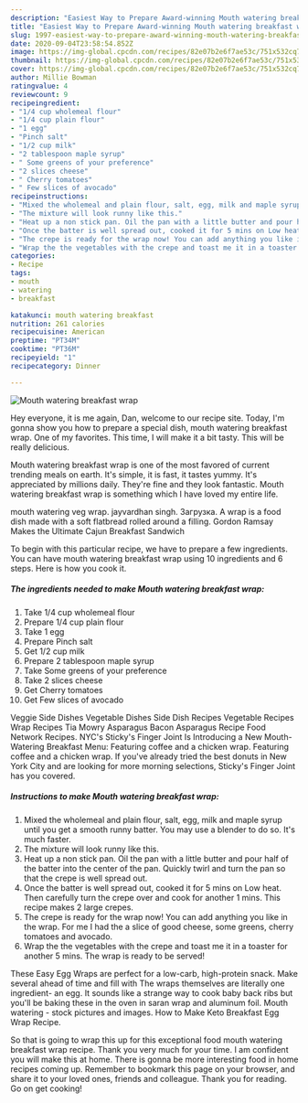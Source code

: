 ```yaml
---
description: "Easiest Way to Prepare Award-winning Mouth watering breakfast wrap"
title: "Easiest Way to Prepare Award-winning Mouth watering breakfast wrap"
slug: 1997-easiest-way-to-prepare-award-winning-mouth-watering-breakfast-wrap
date: 2020-09-04T23:58:54.852Z
image: https://img-global.cpcdn.com/recipes/82e07b2e6f7ae53c/751x532cq70/mouth-watering-breakfast-wrap-recipe-main-photo.jpg
thumbnail: https://img-global.cpcdn.com/recipes/82e07b2e6f7ae53c/751x532cq70/mouth-watering-breakfast-wrap-recipe-main-photo.jpg
cover: https://img-global.cpcdn.com/recipes/82e07b2e6f7ae53c/751x532cq70/mouth-watering-breakfast-wrap-recipe-main-photo.jpg
author: Millie Bowman
ratingvalue: 4
reviewcount: 9
recipeingredient:
- "1/4 cup wholemeal flour"
- "1/4 cup plain flour"
- "1 egg"
- "Pinch salt"
- "1/2 cup milk"
- "2 tablespoon maple syrup"
- " Some greens of your preference"
- "2 slices cheese"
- " Cherry tomatoes"
- " Few slices of avocado"
recipeinstructions:
- "Mixed the wholemeal and plain flour, salt, egg, milk and maple syrup until you get a smooth runny batter. You may use a blender to do so. It&#39;s much faster."
- "The mixture will look runny like this."
- "Heat up a non stick pan. Oil the pan with a little butter and pour half of the batter into the center of the pan. Quickly twirl and turn the pan so that the crepe is well spread out."
- "Once the batter is well spread out, cooked it for 5 mins on Low heat. Then carefully turn the crepe over and cook for another 1 mins. This recipe makes 2 large crepes."
- "The crepe is ready for the wrap now! You can add anything you like in the wrap.  For me I had the a slice of good cheese, some greens, cherry tomatoes and avocado."
- "Wrap the the vegetables with the crepe and toast me it in a toaster for another 5 mins. The wrap is ready to be served!"
categories:
- Recipe
tags:
- mouth
- watering
- breakfast

katakunci: mouth watering breakfast 
nutrition: 261 calories
recipecuisine: American
preptime: "PT34M"
cooktime: "PT36M"
recipeyield: "1"
recipecategory: Dinner

---
```



![Mouth watering breakfast wrap](https://img-global.cpcdn.com/recipes/82e07b2e6f7ae53c/751x532cq70/mouth-watering-breakfast-wrap-recipe-main-photo.jpg)

Hey everyone, it is me again, Dan, welcome to our recipe site. Today, I'm gonna show you how to prepare a special dish, mouth watering breakfast wrap. One of my favorites. This time, I will make it a bit tasty. This will be really delicious.

Mouth watering breakfast wrap is one of the most favored of current trending meals on earth. It's simple, it is fast, it tastes yummy. It's appreciated by millions daily. They're fine and they look fantastic. Mouth watering breakfast wrap is something which I have loved my entire life.

mouth watering veg wrap. jayvardhan singh. Загрузка. A wrap is a food dish made with a soft flatbread rolled around a filling. Gordon Ramsay Makes the Ultimate Cajun Breakfast Sandwich


To begin with this particular recipe, we have to prepare a few ingredients. You can have mouth watering breakfast wrap using 10 ingredients and 6 steps. Here is how you cook it.

<!--inarticleads1-->

##### The ingredients needed to make Mouth watering breakfast wrap:

1. Take 1/4 cup wholemeal flour
1. Prepare 1/4 cup plain flour
1. Take 1 egg
1. Prepare Pinch salt
1. Get 1/2 cup milk
1. Prepare 2 tablespoon maple syrup
1. Take  Some greens of your preference
1. Take 2 slices cheese
1. Get  Cherry tomatoes
1. Get  Few slices of avocado


Veggie Side Dishes Vegetable Dishes Side Dish Recipes Vegetable Recipes Wrap Recipes Tia Mowry Asparagus Bacon Asparagus Recipe Food Network Recipes. NYC&#39;s Sticky&#39;s Finger Joint Is Introducing a New Mouth-Watering Breakfast Menu: Featuring coffee and a chicken wrap. Featuring coffee and a chicken wrap. If you&#39;ve already tried the best donuts in New York City and are looking for more morning selections, Sticky&#39;s Finger Joint has you covered. 

<!--inarticleads2-->

##### Instructions to make Mouth watering breakfast wrap:

1. Mixed the wholemeal and plain flour, salt, egg, milk and maple syrup until you get a smooth runny batter. You may use a blender to do so. It&#39;s much faster.
1. The mixture will look runny like this.
1. Heat up a non stick pan. Oil the pan with a little butter and pour half of the batter into the center of the pan. Quickly twirl and turn the pan so that the crepe is well spread out.
1. Once the batter is well spread out, cooked it for 5 mins on Low heat. Then carefully turn the crepe over and cook for another 1 mins. This recipe makes 2 large crepes.
1. The crepe is ready for the wrap now! You can add anything you like in the wrap.  For me I had the a slice of good cheese, some greens, cherry tomatoes and avocado.
1. Wrap the the vegetables with the crepe and toast me it in a toaster for another 5 mins. The wrap is ready to be served!


These Easy Egg Wraps are perfect for a low-carb, high-protein snack. Make several ahead of time and fill with The wraps themselves are literally one ingredient- an egg. It sounds like a strange way to cook baby back ribs but you&#39;ll be baking these in the oven in saran wrap and aluminum foil. Mouth watering - stock pictures and images. How to Make Keto Breakfast Egg Wrap Recipe. 

So that is going to wrap this up for this exceptional food mouth watering breakfast wrap recipe. Thank you very much for your time. I am confident you will make this at home. There is gonna be more interesting food in home recipes coming up. Remember to bookmark this page on your browser, and share it to your loved ones, friends and colleague. Thank you for reading. Go on get cooking!
